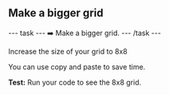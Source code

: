 <h2 class="c-project-heading--task">Make a bigger grid</h2>

--- task ---
➡️ Make a bigger grid.
--- /task --- 

Increase the size of your grid to 8x8

You can use copy and paste to save time.

**Test:** Run your code to see the 8x8 grid.